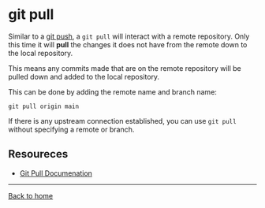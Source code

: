 # git pull

Similar to a [git push](./push.md), a `git pull` will interact with a remote repository.
Only this time it will **pull** the changes it does not have from the remote down to the local repository.

This means any commits made that are on the remote repository will be pulled down and added to the local repository.

This can be done by adding the remote name and branch name:
```
git pull origin main
```

If there is any upstream connection established, you can use `git pull` without specifying a remote or branch.

## Resoureces
- [Git Pull Documenation](https://git-scm.com/docs/git-pull)

---
[Back to home](../README.md)